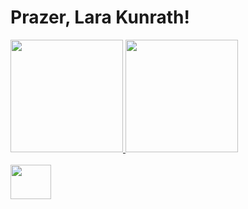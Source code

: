 # Prazer, Lara Kunrath!

<div>
  <a href="https://github.com/lkunrath">
  <img height="180em" src="https://github-readme-stats.vercel.app/api?username=lkunrath&show_icons=true&theme=tokyonight&include_all_commits=true&conut_private=true"/>
  <img height="180em" img width"80" src="https://github-readme-stats.vercel.app/api/top-langs/?username=lkunrath&layout=compact&langs_count=16&theme=tokyonight"/>
 </div>
 
 <div style="display: inline_block"><br>
  <img align="center" height="55" width="65" src="https://cdn.jsdelivr.net/gh/devicons/devicon/icons/java/java-original-wordmark.svg" />
</div>
